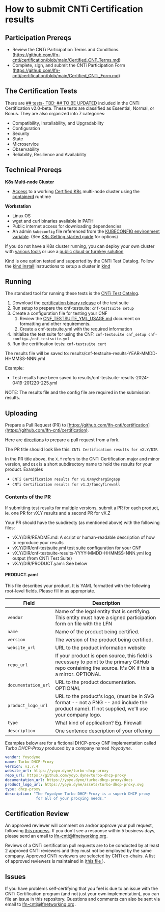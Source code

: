 # How to submit CNTi Certification results

## Participation Prereqs

- Review the CNTi Participation Terms and Conditions (https://github.com/lfn-cnti/certification/blob/main/Certified_CNF_Terms.md)
- Complete, sign, and submit the CNTi Participation Form (https://github.com/lfn-cnti/certification/blob/main/Certified_CNTi_Form.md)

## The Certification Tests

There are [## tests- TBD: ## TO BE UPDATED](docs/CNTiCertification-2.0-beta.md) included in the CNTi Certification v2.0-beta. These tests are classified as Essential, Normal, or Bonus. They are also organized into 7 categories: 
- Compatibility, Installability, and Upgradability
- Configuration
- Security
- State
- Microservice
- Observability
- Reliability, Resilience and Availability

## Technical Prereqs

**K8s Multi-node Cluster**
- [Access](https://kubernetes.io/docs/tasks/access-application-cluster/access-cluster/) to a working [Certified K8s](https://cncf.io/ck) multi-node cluster using the [containerd](https://containerd.io/) runtime

**Workstation**
- Linux OS
- wget and curl binaries available in PATH
- Public internet access for downloading dependencies
- An admin `kubeconfig` file referenced from the [KUBECONFIG environment variable](https://kubernetes.io/docs/tasks/access-application-cluster/configure-access-multiple-clusters/#set-the-kubeconfig-environment-variable). (See [K8s Getting started guide](https://kubernetes.io/docs/setup/) for options)

If you do not have a K8s cluster running, you can deploy your own cluster with [various tools](https://kubernetes.io/docs/setup/) or use a [public cloud or turnkey solution](https://kubernetes.io/docs/setup/production-environment/turnkey-solutions/)

Kind is one option tested and supported by the CNTi Test Catalog.  Follow the [kind install](https://github.com/cnti-testcatalog/testsuite/blob/main/KIND-INSTALL.md) instructions to setup a cluster in [kind](https://kind.sigs.k8s.io/)


## Running
The standard tool for running these tests is the [CNTi Test Catalog](https://github.com/cnti-testcatalog/testsuite). 

1. Download the [certification binary release](https://github.com/cnti-testcatalog/testsuite/releases/tag/v1.1.0) of the test suite
1. Run setup to prepare the cnf-testsuite: `cnf-testsuite setup`
3. Create a configuration file for testing your CNF
    1. Review the [CNF_TESTSUITE_YML_USAGE.md](https://github.com/cnti-testcatalog/testsuite/blob/main/CNF_TESTSUITE_YML_USAGE.md) document on formatting and other requirements.
    1. Create a cnf-testsuite.yml with the required information
4. Initialize the test suite for using the CNF: `cnf-testsuite cnf_setup cnf-config=./cnf-testsuite.yml`
5. Run the certification tests: `cnf-testsuite cert`

The results file will be saved to: results/cnf-testsuite-results-YEAR-MMDD-HHMMSS-NNN.yml

Example:
- Test results have been saved to results/cnf-testsuite-results-2024-0419-201220-225.yml

NOTE: The results file and the config file are required in the submission results.


<!--1. Pull down an example CNF configuration to try: curl -o cnf-testsuite.yml https://raw.githubusercontent.com/cnti-testcatalog/testsuite/main/example-cnfs/coredns/cnf-testsuite.yml-->


## Uploading

Prepare a Pull Request (PR) to [https://github.com/lfn-cnti/certification](https://github.com/lfn-cnti/certification).

Here are [directions](https://help.github.com/en/articles/creating-a-pull-request-from-a-fork) to prepare a pull request from a fork.

The PR title should look like this: `CNTi Certification results for vX.Y/DIR`

In the PR title above, the `X.Y` refers to the CNTi Certification major and minor version, and `DIR` is a short subdirectory name to hold the results for your product.  Examples

- `CNTi Certification results for v1.0/mychargingapp`
- `CNTi Certification results for v1.2/fancyfirewall`


### Contents of the PR

If submitting test results for multiple versions, submit a PR for each product, ie. one PR for vX.Y results and a second PR for vX.Z

Your PR should have the subdirecty (as mentioned above) with the following files:

- vX.Y/DIR/README.md: A script or human-readable description of how to reproduce
your results
- vX.Y/DIR/cnf-testsuite.yml test suite configuration for your CNF
- vX.Y/DIR/cnf-testsuite-results-YYYY-MMDD-HHMMSS-NNN.yml log output (from CNTi Test Suite)
- vX.Y/DIR/PRODUCT.yaml: See below
<!-- - vX.Y/DIR/test.log: Test log output (from CNF Certification).-->


#### PRODUCT.yaml

This file describes your product. It is YAML formatted with the following root-level fields. Please fill in as appropriate.

| Field               | Description |
| ------------------- | ----------- |
| `vendor`            | Name of the legal entity that is certifying. This entity must have a signed participation form on file with the LFN  |
| `name`              | Name of the product being certified. |
| `version`           | The version of the product being certified. |
| `website_url`       | URL to the product information website |
| `repo_url`          | If your product is open source, this field is necessary to point to the primary GitHub repo containing the source. It's OK if this is a mirror. OPTIONAL  |
| `documentation_url` | URL to the product documentation. OPTIONAL |
| `product_logo_url`  | URL to the product's logo, (must be in SVG format -- not a PNG -- and include the product name). If not supplied, we'll use your company logo. |
| `type`              | What kind of application? Eg. Firewall |
| `description` | One sentence description of your offering |

Examples below are for a fictional DHCP-proxy CNF implementation called _Turbo DHCP-Proxy_ produced by a company named _Yoyodyne_.

```yaml
vendor: Yoyodyne
name: Turbo DHCP-Proxy
version: v1.7.4
website_url: https://yoyo.dyne/turbo-dhcp-proxy
repo_url: https://github.com/yoyo.dyne/turbo-dhcp-proxy
documentation_url: https://yoyo.dyne/turbo-dhcp-proxy/docs
product_logo_url: https://yoyo.dyne/assets/turbo-dhcp-proxy.svg
type: dhcp-proxy
description: "The Yoyodyne Turbo DHCP-Proxy is a superb DHCP proxy 
              for all of your proxying needs."
```

## Certification Review
An approved reviewer will comment on and/or approve your pull request, following [this process](https://github.com/lfn-cnti/certification/blob/main/reviewing.md). If you don't see a response within 5 business days, please send an email to lfn-cnti@lfnetworking.org.

Reviews of a CNTi certification pull requests are to be conducted by at least 2 approved CNTi reviewers and they must not be employed by the same company. Approved CNTi reviewers are selected by CNTi co-chairs.  A list of approved reviewers is maintained in ([this file ](https://github.com/lfn-cnti/certification/blob/main/CertificationReviewers.md)).  

## Issues
If you have problems self-certifying that you feel is due to an issue with the CNTi Certification program (and not just your own implementation), you can file an issue in this repository. Questions and comments can also be sent via email to lfn-cnti@lfnetworking.org.
